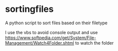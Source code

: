 # sortingfiles
A python script to sort files based on their filetype

I use the vbs to avoid console output and use https://www.softpedia.com/get/System/File-Management/Watch4Folder.shtml to watch the folder
